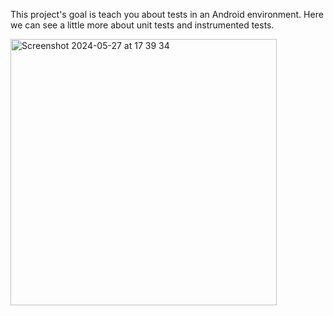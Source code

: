 This project's goal is teach you about tests in an Android environment.
Here we can see a little more about unit tests and instrumented tests.

<img width="426" alt="Screenshot 2024-05-27 at 17 39 34" src="https://github.com/gustavobarbosab/gubank/assets/11272342/63c96e47-98fa-4ece-968a-ef8ac41da486">
